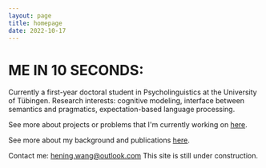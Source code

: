 ```yaml
---
layout: page
title: homepage
date: 2022-10-17
---
```

# ME IN 10 SECONDS:

Currently a first-year doctoral student in Psycholinguistics at the University of Tübingen. Research interests: cognitive modeling, interface between semantics and pragmatics, expectation-based language processing.

See more about projects or problems that I'm currently working on [here](/my_blog/now/).

See more about my background and publications [here](/my_blog/about/index.html).

Contact me: hening.wang@outlook.com
This site is still under construction.